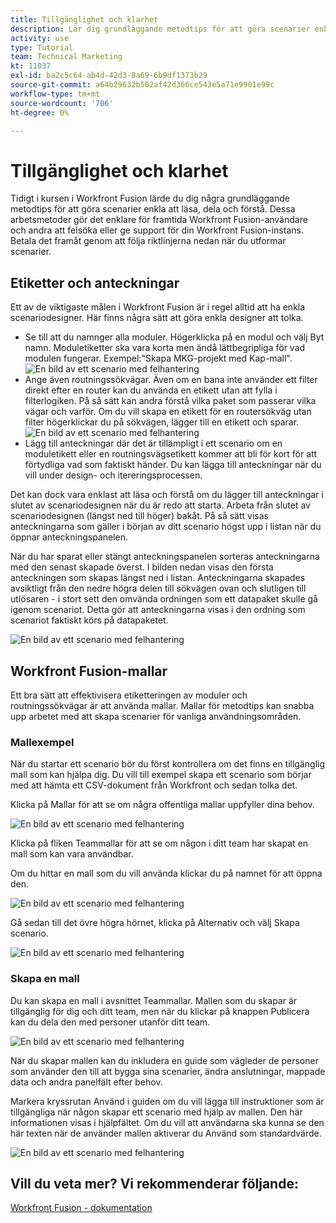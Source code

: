 ```yaml
---
title: Tillgänglighet och klarhet
description: Lär dig grundläggande metodtips för att göra scenarier enkla att läsa, dela och förstå.
activity: use
type: Tutorial
team: Technical Marketing
kt: 11037
exl-id: ba2c5c64-ab4d-42d3-8a69-6b9df1373b29
source-git-commit: a64b29632b502af42d366ce543e5a71e9901e99c
workflow-type: tm+mt
source-wordcount: '706'
ht-degree: 0%

---
```


# Tillgänglighet och klarhet

Tidigt i kursen i Workfront Fusion lärde du dig några grundläggande metodtips för att göra scenarier enkla att läsa, dela och förstå. Dessa arbetsmetoder gör det enklare för framtida Workfront Fusion-användare och andra att felsöka eller ge support för din Workfront Fusion-instans. Betala det framåt genom att följa riktlinjerna nedan när du utformar scenarier.

## Etiketter och anteckningar

Ett av de viktigaste målen i Workfront Fusion är i regel alltid att ha enkla scenariodesigner. Här finns några sätt att göra enkla designer att tolka.

* Se till att du namnger alla moduler. Högerklicka på en modul och välj Byt namn. Moduletiketter ska vara korta men ändå lättbegripliga för vad modulen fungerar. Exempel:&quot;Skapa MKG-projekt med Kap-mall&quot;.
   ![En bild av ett scenario med felhantering](assets/design-optimization-and-testing-1.png)
* Ange även routningssökvägar. Även om en bana inte använder ett filter direkt efter en router kan du använda en etikett utan att fylla i filterlogiken. På så sätt kan andra förstå vilka paket som passerar vilka vägar och varför. Om du vill skapa en etikett för en routersökväg utan filter högerklickar du på sökvägen, lägger till en etikett och sparar.
   ![En bild av ett scenario med felhantering](assets/design-optimization-and-testing-2.png)
* Lägg till anteckningar där det är tillämpligt i ett scenario om en moduletikett eller en routningsvägsetikett kommer att bli för kort för att förtydliga vad som faktiskt händer. Du kan lägga till anteckningar när du vill under design- och itereringsprocessen.

Det kan dock vara enklast att läsa och förstå om du lägger till anteckningar i slutet av scenariodesignen när du är redo att starta. Arbeta från slutet av scenariodesignen (längst ned till höger) bakåt. På så sätt visas anteckningarna som gäller i början av ditt scenario högst upp i listan när du öppnar anteckningspanelen.

När du har sparat eller stängt anteckningspanelen sorteras anteckningarna med den senast skapade överst. I bilden nedan visas den första anteckningen som skapas längst ned i listan. Anteckningarna skapades avsiktligt från den nedre högra delen till sökvägen ovan och slutligen till utlösaren - i stort sett den omvända ordningen som ett datapaket skulle gå igenom scenariot. Detta gör att anteckningarna visas i den ordning som scenariot faktiskt körs på datapaketet.

![En bild av ett scenario med felhantering](assets/design-optimization-and-testing-3.png)

## Workfront Fusion-mallar

Ett bra sätt att effektivisera etiketteringen av moduler och routningssökvägar är att använda mallar. Mallar för metodtips kan snabba upp arbetet med att skapa scenarier för vanliga användningsområden.

### Mallexempel

När du startar ett scenario bör du först kontrollera om det finns en tillgänglig mall som kan hjälpa dig. Du vill till exempel skapa ett scenario som börjar med att hämta ett CSV-dokument från Workfront och sedan tolka det.

Klicka på Mallar för att se om några offentliga mallar uppfyller dina behov.

![En bild av ett scenario med felhantering](assets/design-optimization-and-testing-4.png)

Klicka på fliken Teammallar för att se om någon i ditt team har skapat en mall som kan vara användbar.

Om du hittar en mall som du vill använda klickar du på namnet för att öppna den.

![En bild av ett scenario med felhantering](assets/design-optimization-and-testing-5.png)

Gå sedan till det övre högra hörnet, klicka på Alternativ och välj Skapa scenario.

![En bild av ett scenario med felhantering](assets/design-optimization-and-testing-6.png)

### Skapa en mall

Du kan skapa en mall i avsnittet Teammallar. Mallen som du skapar är tillgänglig för dig och ditt team, men när du klickar på knappen Publicera kan du dela den med personer utanför ditt team.

![En bild av ett scenario med felhantering](assets/design-optimization-and-testing-7.png)

När du skapar mallen kan du inkludera en guide som vägleder de personer som använder den till att bygga sina scenarier, ändra anslutningar, mappade data och andra panelfält efter behov.

Markera kryssrutan Använd i guiden om du vill lägga till instruktioner som är tillgängliga när någon skapar ett scenario med hjälp av mallen. Den här informationen visas i hjälpfältet. Om du vill att användarna ska kunna se den här texten när de använder mallen aktiverar du Använd som standardvärde.

![En bild av ett scenario med felhantering](assets/design-optimization-and-testing-8.png)

## Vill du veta mer? Vi rekommenderar följande:

[Workfront Fusion - dokumentation](https://experienceleague.adobe.com/docs/workfront/using/adobe-workfront-fusion/workfront-fusion-2.html?lang=en)
